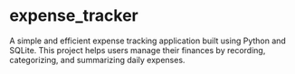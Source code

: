 # expense_tracker
A simple and efficient expense tracking application built using Python and SQLite. This project helps users manage their finances by recording, categorizing, and summarizing daily expenses.
